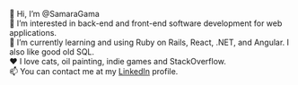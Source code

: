 👋 Hi, I’m @SamaraGama  
👀 I’m interested in back-end and front-end software development for web applications.  
🌱 I’m currently learning and using Ruby on Rails, React, .NET, and Angular. I also like good old SQL.  
:heart: I love cats, oil painting, indie games and StackOverflow.  
📫 You can contact me at my [LinkedIn](https://www.linkedin.com/in/samara-gama/) profile.  
